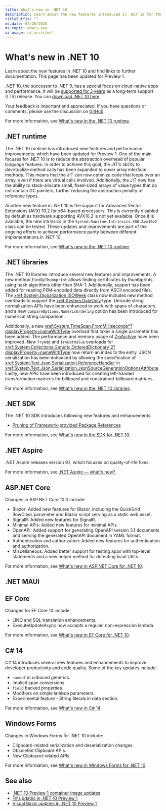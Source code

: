 ```yaml
---
title: What's new in .NET 10
description: Learn about the new features introduced in .NET 10 for the runtime, libraries, and SDK. Also find links to what's new in other areas, such as ASP.NET Core.
titleSuffix: ""
ms.date: 02/20/2025
ms.topic: whats-new
ai-usage: ai-assisted
---
```


# What's new in .NET 10

Learn about the new features in .NET 10 and find links to further documentation. This page has been updated for Preview 1.

.NET 10, the successor to [.NET 9](../dotnet-9/overview.md), has a special focus on cloud-native apps and performance. It will be [supported for 3 years](https://dotnet.microsoft.com/platform/support/policy/dotnet-core) as a long-term support (LTS) release. You can [download .NET 10 here](https://get.dot.net/10).

Your feedback is important and appreciated. If you have questions or comments, please use the discussion on [GitHub](https://github.com/dotnet/core/discussions/categories/news).

For more information, see [What's new in the .NET 10 runtime](runtime.md).

## .NET runtime


The .NET 10 runtime has introduced new features and performance improvements, which have been updated for Preview 1. One of the main focuses for .NET 10 is to reduce the abstraction overhead of popular language features. In order to achieve this goal, the JIT's ability to devirtualize method calls has been expanded to cover array interface methods. This means that the JIT can now optimize code that loops over an array, even if there are virtual calls involved. Additionally, the JIT now has the ability to stack-allocate small, fixed-sized arrays of value types that do not contain GC pointers, further reducing the abstraction penalty of reference types.

Another new feature in .NET 10 is the support for Advanced Vector Extensions (AVX) 10.2 for x64-based processors. This is currently disabled by default as hardware supporting AVX10.2 is not yet available. Once it is available, the new intrinsics in the `System.Runtime.Intrinsics.X86.Avx10v2` class can be tested. These updates and improvements are part of the ongoing efforts to achieve performance parity between different implementations in .NET 10.

For more information, see [What's new in the .NET 10 runtime](runtime.md).

## .NET libraries

The .NET 10 libraries introduce several new features and improvements. A new method `FindByThumbprint` allows finding certificates by thumbprints using hash algorithms other than SHA-1. Additionally, support has been added for reading PEM-encoded data directly from ASCII encoded files. The <xref:System.Globalization.ISOWeek> class now includes new method overloads to support the <xref:System.DateOnly> type. Unicode string normalization APIs have been enhanced to work with spans of characters, and a new `CompareOptions.NumericOrdering` option has been introduced for numerical string comparison.

Additionally, a new <xref:System.TimeSpan.FromMilliseconds*?displayProperty=nameWithType> overload that takes a single parameter has been added. The performance and memory usage of [ZipArchive](xref:System.IO.Compression.ZipArchive) have been improved. New `TryAdd` and `TryGetValue` overloads for <xref:System.Collections.Generic.OrderedDictionary`2?displayProperty=nameWithType> now return an index to the entry. JSON serialization has been enhanced by allowing the specification of <xref:System.Text.Json.Serialization.ReferenceHandler> in <xref:System.Text.Json.Serialization.JsonSourceGenerationOptionsAttribute>. Lastly, new APIs have been introduced for creating left-handed transformation matrices for billboard and constrained-billboard matrices.

For more information, see [What's new in the .NET 10 libraries](libraries.md).

## .NET SDK

The .NET 10 SDK introduces following new features and enhancements:

- [Pruning of Framework-provided Package References](sdk.md#pruning-of-framework-provided-package-references)

For more information, see [What's new in the SDK for .NET 10](sdk.md).

## .NET Aspire

.NET Aspire releases version 9.1, which focuses on quality-of-life fixes.

For more information, see [.NET Aspire — what's new?](/dotnet/aspire/whats-new/).

## ASP.NET Core

Changes in ASP.NET Core 10.0 include:

- Blazor: Added new features for Blazor, including the QuickGrid RowClass parameter and Blazor script serving as a static web asset.
- SignalR: Added new features for SignalR.
- Minimal APIs: Added new features for minimal APIs.
- OpenAPI: Added support for generating OpenAPI version 3.1 documents and serving the generated OpenAPI document in YAML format.
- Authentication and authorization: Added new features for authentication and authorization.
- Miscellaneous: Added better support for testing apps with top-level statements and a new helper method for detecting local URLs.

For more information, see [What's new in ASP.NET Core for .NET 10](/aspnet/core/release-notes/aspnetcore-10.0).

## .NET MAUI

<!-- TODO - Add a brief overview of the new features in .NET MAUI for .NET 10. -->

## EF Core

Changes for EF Core 10 include:

- LINQ and SQL translation enhancements.
- ExecuteUpdateAsync now accepts a regular, non-expression lambda.

For more information, see [What's new in EF Core for .NET 10](/ef/core/what-is-new/ef-core-10.0/whatsnew).

## C# 14

C# 14 introduces several new features and enhancements to improve developer productivity and code quality. Some of the key updates include:

- `nameof` in unbound generics.
- Implicit span conversions.
- `field` backed properties.
- Modifiers on simple lambda parameters.
- Experimental feature - String literals in data section.

For more information, see [What's new in C# 14](https://github.com/dotnet/core/blob/dotnet10p1/release-notes/10.0/preview/preview1/csharp.md).

## Windows Forms

Changes in Windows Forms for .NET 10 include:

- Clipboard-related serialization and deserialization changes.
- Obsoleted Clipboard APIs.
- New Clipboard-related APIs.

For more information, see [What's new in Windows Forms for .NET 10](https://github.com/dotnet/core/blob/dotnet10p1/release-notes/10.0/preview/preview1/winforms.md).

## See also

- [.NET 10 Preview 1 container image updates](https://github.com/dotnet/core/blob/dotnet10p1/release-notes/10.0/preview/preview1/containers.md)
- [F# updates in .NET 10 Preview 1](https://github.com/dotnet/core/blob/dotnet10p1/release-notes/10.0/preview/preview1/fsharp.md)
- [Visual Basic updates in .NET 10 Preview 1](https://github.com/dotnet/core/blob/dotnet10p1/release-notes/10.0/preview/preview1/visualbasic.md)
